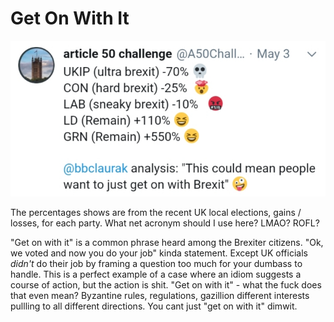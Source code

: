 # Get On With It

![](geton.jpg)

The percentages shows are from the recent UK local elections, gains /
losses, for each party. What net acronym should I use here? LMAO?
ROFL?

"Get on with it" is a common phrase heard among the Brexiter
citizens. "Ok, we voted and now you do your job" kinda
statement. Except UK officials *didn't* do their job by framing a
question too much for your dumbass to handle. This is a perfect
example of a case where an idiom suggests a course of action, but the
action is shit. "Get on with it" - what the fuck does that even mean?
Byzantine rules, regulations, gazillion different interests pullling
to all different directions. You cant just "get on with it" dimwit.